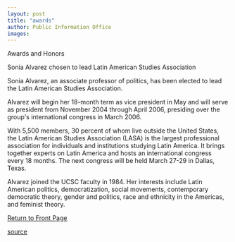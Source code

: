 ```yaml
---
layout: post
title: "awards"
author: Public Information Office
images:
---
```


Awards and Honors

Sonia Alvarez chosen to lead Latin American Studies Association

Sonia Alvarez, an associate professor of politics, has been elected to lead the Latin American Studies Association.

Alvarez will begin her 18-month term as vice president in May and will serve as president from November 2004 through April 2006, presiding over the group's international congress in March 2006.   

With 5,500 members, 30 percent of whom live outside the United States, the Latin American Studies Association (LASA) is the largest professional association for individuals and institutions studying Latin America. It brings together experts on Latin America and hosts an international congress every 18 months. The next congress will be held March 27-29 in Dallas, Texas.  

Alvarez joined the UCSC faculty in 1984. Her interests include Latin American politics, democratization, social movements, contemporary democratic theory, gender and politics, race and ethnicity in the Americas, and feminist theory.

[Return to Front Page][1]

[1]: http://currents.ucsc.edu/

[source](http://www1.ucsc.edu/currents/02-03/02-24/awards.html "Permalink to awards")
